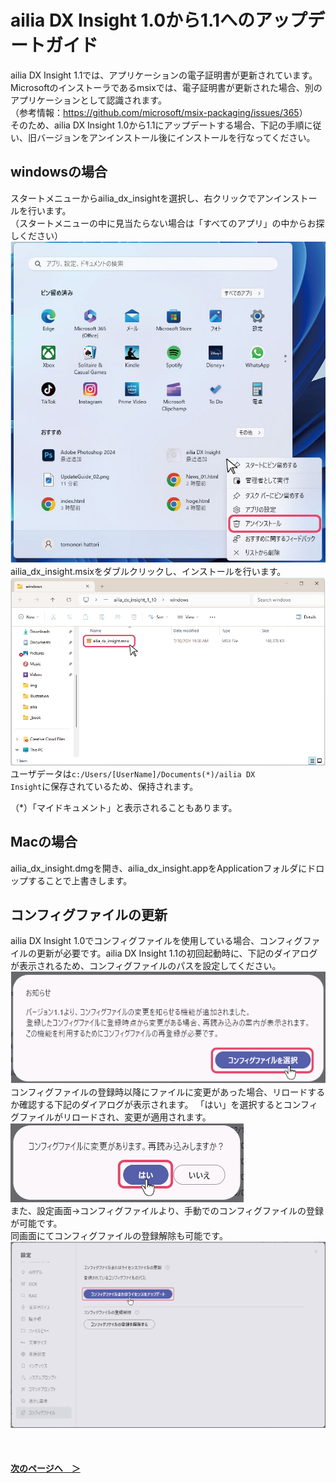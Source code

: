 # ailia DX Insight 1.0から1.1へのアップデートガイド
ailia DX Insight 1.1では、アプリケーションの電子証明書が更新されています。 Microsoftのインストーラであるmsixでは、電子証明書が更新された場合、別のアプリケーションとして認識されます。<br> （参考情報：<a target="_blank" href="https://github.com/microsoft/msix-packaging/issues/365">https://github.com/microsoft/msix-packaging/issues/365</a>）<br>そのため、ailia DX Insight 1.0から1.1にアップデートする場合、下記の手順に従い、旧バージョンをアンインストール後にインストールを行なってください。


## windowsの場合
スタートメニューからailia_dx_insightを選択し、右クリックでアンインストールを行います。<br>
（スタートメニューの中に見当たらない場合は「すべてのアプリ」の中からお探しください）<br>
<img src="img/UpdateGuide_01.jpg" alt="UpdateGuide_01"><br>
ailia_dx_insight.msixをダブルクリックし、インストールを行います。<br>
<img src="img/UpdateGuide_02.png" alt="UpdateGuide_02.png"><br>
ユーザデータは<code>c:/Users/[UserName]/Documents(*)/ailia DX Insight</code>に保存されているため、保持されます。

（*）「マイドキュメント」と表示されることもあります。

## Macの場合
ailia_dx_insight.dmgを開き、ailia_dx_insight.appをApplicationフォルダにドロップすることで上書きします。

## コンフィグファイルの更新
ailia DX Insight 1.0でコンフィグファイルを使用している場合、コンフィグファイルの更新が必要です。ailia DX Insight 1.1の初回起動時に、下記のダイアログが表示されるため、コンフィグファイルのパスを設定してください。<br>
<img src="img/ConfigFile_02.png" alt="ConfigFile_02.png"><br>
コンフィグファイルの登録時以降にファイルに変更があった場合、リロードするか確認する下記のダイアログが表示されます。
「はい」を選択するとコンフィグファイルがリロードされ、変更が適用されます。<br>
<img src="img/ConfigFile_03.png" alt="ConfigFile_03.png"><br>
また、設定画面→コンフィグファイルより、手動でのコンフィグファイルの登録が可能です。<br>同画面にてコンフィグファイルの登録解除も可能です。<br>
<img src="img/ConfigFile_01.png" alt="ConfigFile_01.png"><br>


<br>

#### [次のページへ&emsp;＞](MainOperation.md)
